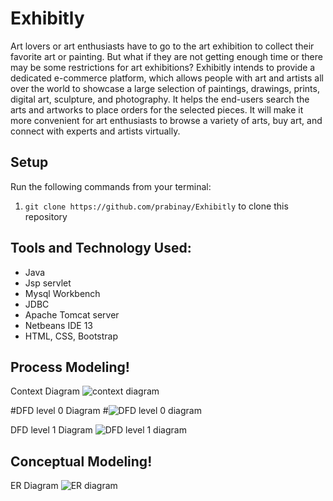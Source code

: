 # Exhibitly
Art lovers or art enthusiasts have to go to the art exhibition to collect their favorite art or painting. But what if they are not getting enough time or there may be some restrictions for art exhibitions? Exhibitly intends to provide a dedicated e-commerce platform, which allows people with art and artists all over the world to showcase a large selection of paintings, drawings, prints, digital art, sculpture, and photography. It helps the end-users search the arts and artworks to place orders for the selected pieces. It will make it more convenient for art enthusiasts to browse a variety of arts, buy art, and connect with experts and artists virtually.


## Setup

Run the following commands from your terminal:

1) `git clone https://github.com/prabinay/Exhibitly` to clone this repository 


## Tools and Technology Used:

 - Java
 - Jsp servlet
 - Mysql Workbench
 - JDBC
 - Apache Tomcat server
 - Netbeans IDE 13
 - HTML, CSS, Bootstrap


## Process Modeling!
Context Diagram
![context diagram](https://github.com/prabinay/Exhibitly/assets/64364650/76bf181a-7c34-48a1-8901-1a80e1527eb7)

#DFD level 0 Diagram
#![DFD level 0 diagram](https://github.com/prabinay/Exhibitly/assets/64364650/fa93c51d-5582-40ea-ad77-18aed31bcb15)

DFD level 1 Diagram
![DFD level 1 diagram](https://github.com/prabinay/Exhibitly/assets/64364650/0f9b78cb-4d81-4f2e-8c35-eed114afdfb7)


## Conceptual Modeling!
ER Diagram
![ER diagram](https://github.com/prabinay/Exhibitly/assets/64364650/d12610e0-427f-4980-a7b5-3cc9677d04f5)

